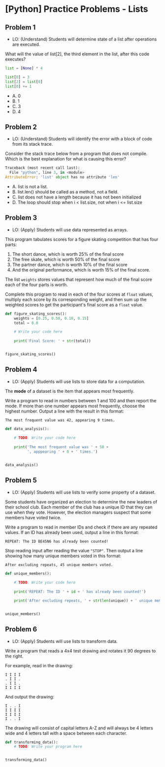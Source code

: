 # [Python] Practice Problems - Lists

## Problem 1
* LO: (Understand) Students will determine state of a list after operations are executed. 

What will the value of list[2], the third element in the list, after this code executes?

```python
list = [None] * 4

list[0] = 3
list[2] = list[0]
list[0] += 1
```

* A. 0
* B. 1
* C. 3
* D. 4

## Problem 2
* LO: (Understand) Students will identify the error with a block of code from its stack trace.

Consider the stack trace below from a program that does not compile. Which is the best explanation for what is causing this error?

```python
Traceback (most recent call last):
  File "python", line 3, in <module>
AttributeError: 'list' object has no attribute 'len'
```

* A. list is not a list.
* B. list.len() should be called as a method, not a field.
* C. list does not have a length because it has not been initialized
* D. The loop should stop when i < list.size, not when i <= list.size

## Problem 3
* LO: (Apply) Students will use data represented as arrays.

This program tabulates scores for a figure skating competition that has four parts:
1. The short dance, which is worth 25% of the final score
2. The free skate, which is worth 50% of the final score
3. The partner dance, which is worth 10% of the final score
4. And the original performance, which is worth 15% of the final score.

The list `weights` stores values that represent how much of the final score each of the four parts is worth.

Complete this program to read in each of the four scores at `float` values, multiply each score by its corresponding weight, and then sum up the weighted scores to get the participant's final score as a `float` value.

```python
def figure_skating_scores():
    weights = [0.25, 0.50, 0.10, 0.15]
    total = 0.0

	# Write your code here
	
    print('Final Score: ' + str(total))


figure_skating_scores()
```

## Problem 4
* LO: (Apply) Students will use lists to store data for a computation.

The **mode** of a dataset is the item that appears most frequently.

Write a program to read in numbers between 1 and 100 and then report the mode. If more than one number appears most frequently, choose the highest number. Output a line with the result in this format:

`The most frequent value was 42, appearing 9 times.`

```python
def data_analysis():
	
	# TODO: Write your code here
	
    print('The most frequent value was ' + 50 +
          ', apppearing ' + 0 + ' times.')


data_analysis()
```

## Problem 5
* LO: (Apply) Students will use lists to verify some property of a dataset.

Some students have organized an election to determine the new leaders of their school club. Each member of the club has a unique ID that they can use when they vote. However, the election managers suspect that some members have voted twice.

Write a program to read in member IDs and check if there are any repeated values. If an ID has already been used, output a line in this format: 

`REPEAT: The ID BE45N6 has already been counted!`

Stop reading input after reading the value `"STOP"`. Then output a line showing how many unique members voted in this format:

`After excluding repeats, 45 unique members voted.`

```python
def unique_members():
    
    # TODO: Write your code here
    
    print('REPEAT: The ID ' + id + ' has already been counted!')

    print('After excluding repeats, ' + str(len(unique)) + ' unique members voted.')


unique_members()
```

## Problem 6
* LO: (Apply) Students will use lists to transform data.

Write a program that reads a 4x4 test drawing and rotates it 90 degrees to the right.

For example, read in the drawing:

```
I I I I
. I I .
. I I .
I I I I
```

And output the drawing:

```
I . . I
I I I I
I I I I
I . . I
```

The drawing will consist of capital letters A-Z and will always be 4 letters wide and 4 letters tall with a space between each character. 

```python
def transforming_data():
	# TODO: Write your program here


transforming_data()
```